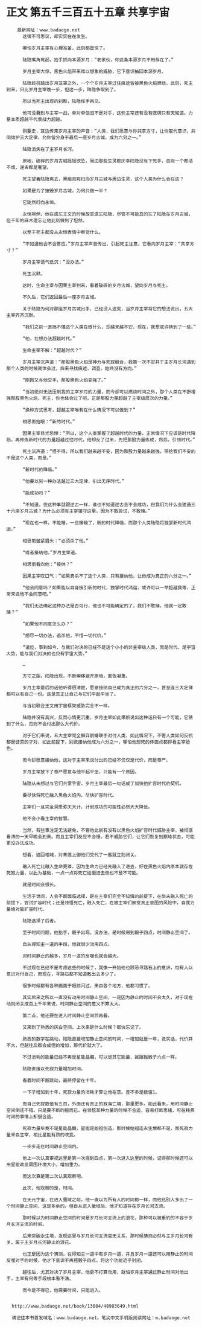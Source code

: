 # 正文 第五千三百五十五章 共享宇宙
        最新网址：www.badaoge.net
          这很不可思议，却实实在在发生。
      
          哪怕岁月主宰有心理准备，此刻都震惊了。
      
          陆隐嘴角弯起，抬手抓向本源岁月：“老家伙，你这条本源岁月不用存在了。”
      
          岁月主宰大惊，黑色火焰带来难以想象的威胁，它下意识抽回本源岁月。
      
          陆隐趁机踏出岁月笼罩之外，一个个岁月主宰过往痕迹皆被黑色火焰燃烧，此刻，死主到来，只比岁月主宰晚一步，但这一步，陆隐争取到了。
      
          所以当死主出现的刹那，陆隐挥手再见。
      
          他可没蠢到与主宰一战，单对单依旧不是对手，这些主宰还有没有底牌只有天知道。力量本质超越不代表战力超越。
      
          刚要走，耳边传来岁月主宰的声音：“人类，我们愿意与你共享方寸，让你取代意识，共同维护三大定律，允你留分身于最后一座岁月古城，成为六分之一。”
      
          陆隐消失在了主岁月长河。
      
          原地，破碎的岁月古城摇摇欲坠，周边那些生灵都庆幸陆隐没有下死手，否则一个都活不成，逆古都是奢望。
      
          死主望着陆隐离去，黑暗双眸扫向岁月古城与周边生灵，这个人类为什么会在这？
      
          如果是为了摧毁岁月古城，为何只做一半？
      
          它陡然盯向永恒。
      
          永恒坦然，他在遗忘王文的时候故意遗忘陆隐，尽管不可能真的忘了陆隐在岁月古城，但千年的麻木遗忘让他此刻做到了坦然。
      
          以至于死主都没从永恒表情中察觉什么。
      
          “不知道他会不会答应。”岁月主宰声音传出，引起死主注意，它看向岁月主宰：“共享方寸？”
      
          岁月主宰语气低沉：“没办法。”
      
          死主沉默。
      
          这时，生命主宰与因果主宰到来，看着破碎的岁月古城，望向岁月与死主。
      
          不久后，它们返回最后一座岁月古城。
      
          关于陆隐为何对那座岁月古城出手，已经没人追究，当岁月主宰将它的想法说出，五大主宰齐齐沉默。
      
          “我们之前一直搞不懂这个人类在做什么，却越来越不安，现在，我想或许猜到了一些。”
      
          “他，在想办法超越时代。”
      
          生命主宰不解：“超越时代？”
      
          岁月主宰沉声道：“那股黑色火焰是神力与死寂融合，我第一次不安并于主岁月长河遇到那个人类的时候就体会过，后来寻找痕迹，调查，始终没有方向。”
      
          “刚刚又与他交手，那股黑色火焰变强了。”
      
          “当初绝对无法压制我的主宰岁月的力量，而今却可以燃烧时间之外，那个人类在不断增强那股黑色火焰，死主，你也体会过了吧，正是那股力量超越了主宰级层次的力量。”
      
          “换种方式思考，超越主宰唯有在什么情况下可以做到？”
      
          相思雨抬眼：“新的时代。”
      
          因果主宰目光忌惮：“所以，这个人类掌握了超越时代的力量。正常情况下应该是时代降临，再修炼新时代的力量超越过往时代，他却反了过来，先把那股力量练成，然后，引领时代。”
      
          死主沉声道：“怪不得，所以我们越来越不安，因为那股力量越来越强，带给我们不安的不是这个人类，而是。”
      
          “新时代的降临。”
      
          “他要以另一种办法越过三大定律，引出无序时代。”
      
          “能成功吗？”
      
          “不知道，但这种事就跟逆古一样，谁也不知道逆古会不会成功，但我们为什么会建造三十六座岁月古城？为什么必须有主宰镇守这里，因为不敢尝试，不敢赌。”
      
          “现在也一样，不能赌，一旦赌输了，新的时代降临，而那个人类陆隐将独掌新时代鸿运。”
      
          相思雨皱紧眉头：“必须杀了他。”
      
          “或者接纳他。”岁月主宰道。
      
          相思雨看向他：“接纳？”
      
          因果主宰叹口气：“如果真杀不了这个人类，只有接纳他，让他成为真正的六分之一。”
      
          “他会同意吗？如果能以自身接引新的时代，独掌时代鸿运，或许可以一举超越我等，正常来说他不会同意吧。”
      
          “我们无法确定这种办法是否可行，他也不可能确定的了，我们不敢赌，他就一定敢赌？”
      
          “如果他不同意怎么办？”
      
          “想尽一切办法，追杀他，不惜一切代价。”
      
          “诸位，事到如今，与我们对决的已经不是这个小小的非主宰级人类，而是时代，是宇宙大势，能与我们对决的也只有宇宙大势。”
      
          …
      
          方寸之距，陆隐出现，不断瞬移避开原地，面色凝重。
      
          岁月主宰最后的话他听得很清楚，愿意接纳自己成为真正的六分之一，甚至连三大定律都可以有自己一份。这是真正让自己与它们平起平坐了。
      
          与当初联合王文用宇宙框架威胁完全不一样。
      
          陆隐并没有高兴，反而心情更沉重，岁月主宰如此果断说出这种话只有一个可能，它猜到了什么，否则不会付出那么大代价。
      
          对于它们来说，五大主宰完全摒弃前嫌联手对付人类，如此情况下，不管人类如何反抗都是徒劳的才对，如此前提下，别说接纳他成为六分之一，哪怕他想死的体面点都得看主宰脸色。
      
          而今却愿意接纳他，这对于主宰来说付出的已经不仅仅是代价，而是尊严。
      
          岁月主宰放下了尊严愿意与他平起平坐，只能有一个原因。
      
          陆隐从未想过与它们共掌宇宙，岁月主宰最后一句话成了加快他扩容时代的契机。
      
          要尽快将死亡融入黑色火焰内，尽快扩容时代。
      
          主宰们一旦完全洞悉弥天大计，计划成功的可能性必然大大降低。
      
          他不会小看主宰的智慧。
      
          当然，有些事注定无法避免，不管他此前有没有以黑色火焰扩容时代威胁主宰，被彻底看清的一天早晚会到来。而且主宰们反应不会慢，若不威胁它们，让它们恢复到巅峰状态，可能更没办法成功。
      
          想着，返回相城，对青莲上御他们交代了一番就立刻闭关。
      
          融入死亡比融入生命更难，因为生命力已经先融入了进去，好在黑色火焰内原本就存在死寂力量，以此为基础，一点一点将死亡给磨进去倒也不是不可能。
      
          就是时间会很长。
      
          生活于世间，人会不断面临选择，是在主宰们完全不知情的前提下，在尚未融入死亡的前提下，尝试扩容时代；还是领悟死亡，融入死亡，在被主宰们察觉真正意图的风险中，自我力量绝对能扩容时代。
      
          陆隐选择了后者。
      
          至于时间问题，他抬手，骰子出现，没办法，是时候用到骰子四点，时间静止空间了。
      
          自从得知主一道的手段，他就很少动用四点。
      
          对时间静止的越多，岁月一道的反噬也就会越大。
      
          不过现在已经不是考虑这些的时候了，就像一开始他也顾忌寻路石上的意识，怕有人以意识对付自己，而现在，寻路石都不知道散出去多少了。
      
          很多时候都有各种画面于眼前闪过，来自各个地方，他都习惯了。
      
          其实后来之所以一直没有动用时间静止空间，一是因为静止的时间不会太久，对于现在动则闭关成百上千年来说，时间静止空间的意义不算太大。
      
          第二点，他还要在进入时间静止空间后再看。
      
          又来到了熟悉的灰白空间，上次来是什么时候？都快忘记了。
      
          熟悉的数字在跳动，陆隐直接增加静止空间的时间，一增加就是一年，说实话，代价并不大，但越往后都会成倍的增加，那代价就大了。
      
          不过消耗的能量已经不再是星能晶髓，可以是其它能量，就跟摇骰子六点一样。
      
          陆隐直接以死寂力量增加时间。
      
          看着时间不断跳动，最终停留在十年。
      
          一下子增加到十年，死寂力量的消耗才算让他在意。差不多是数值1。
      
          而自己死寂数值有五百，外面还有真正的寂海亡境，那里更多。如此看来，用时间静止空间倒还不错。只是要不断的摇而已。在领悟某种力量的时候不合适，容易打断思绪，可在耗费时间的事情上却很合适。
      
          死寂力量毕竟不是星能晶髓，星能是始祖创造，那时候始祖连永生境都不是，而死寂力量来自主宰，相比星能有质的改变。
      
          一步步走在时间静止空间内。
      
          他上一次认真审视这里是第一次摇到四点，第一次进入这里的时候，记得那时候还可以用星能改变周围环境大小，增加重力。
      
          而这次算是第二次认真观察吧。
      
          此次，他观察的是，时间。
      
          在天元宇宙，在进入蜃域之前，他一直以为所有人的时间都一样，而他比别人多出了一个时间静止空间，这是多余的。但自从进入蜃域后，他才知道存在岁月长河支流。
      
          那时候以为时间静止空间的时间是岁月长河支流上的浪花，那种可以被垂钓的不容于岁月长河支流的时间。
      
          后来突破永生境，发现这里与岁月长河支流毫无关系，那时候猜测必然与主岁月长河有关，属于主岁月长河静止的浪花。
      
          也正是因为这个猜测，在得知主一道中有岁月一道，并且岁月一道还可以用静止的时间反噬对手的时候，他才下意识不再摇骰子四点，将这个功能近乎封闭。
      
          越往后，尤其对决了岁月主宰，他更不打算动用，就怕岁月主宰通过静止时间对他出手，主宰有何等手段根本看不清。
      
          而今是不得已，他需要时间，只能进入。
      
      
      http://www.badaoge.net/book/13084/48983649.html
      
      请记住本书首发域名：www.badaoge.net。笔尖中文手机版阅读网址：m.badaoge.net